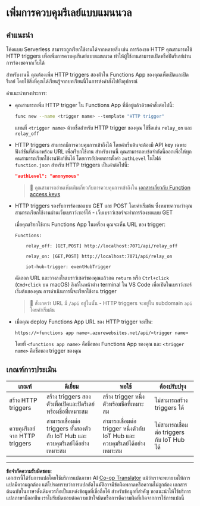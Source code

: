 <!--
CO_OP_TRANSLATOR_METADATA:
{
  "original_hash": "c24b6e4d90501c9199f2ceb6a648a337",
  "translation_date": "2025-08-27T21:52:59+00:00",
  "source_file": "2-farm/lessons/5-migrate-application-to-the-cloud/assignment.md",
  "language_code": "th"
}
-->
# เพิ่มการควบคุมรีเลย์แบบแมนนวล

## คำแนะนำ

โค้ดแบบ Serverless สามารถถูกเรียกใช้งานได้จากหลายสิ่ง เช่น การร้องขอ HTTP คุณสามารถใช้ HTTP triggers เพื่อเพิ่มการควบคุมรีเลย์แบบแมนนวล ทำให้ผู้ใช้งานสามารถเปิดหรือปิดรีเลย์ผ่านการร้องขอจากเว็บได้

สำหรับงานนี้ คุณต้องเพิ่ม HTTP triggers สองตัวใน Functions App ของคุณเพื่อเปิดและปิดรีเลย์ โดยใช้สิ่งที่คุณได้เรียนรู้จากบทเรียนนี้ในการส่งคำสั่งไปยังอุปกรณ์

คำแนะนำบางประการ:

* คุณสามารถเพิ่ม HTTP trigger ใน Functions App ที่มีอยู่แล้วด้วยคำสั่งต่อไปนี้:

    ```sh
    func new --name <trigger name> --template "HTTP trigger"
    ```

    แทนที่ `<trigger name>` ด้วยชื่อสำหรับ HTTP trigger ของคุณ ใช้ชื่อเช่น `relay_on` และ `relay_off`

* HTTP triggers สามารถมีการควบคุมการเข้าถึงได้ โดยค่าเริ่มต้นจะต้องมี API key เฉพาะฟังก์ชันที่ส่งมาพร้อม URL เพื่อเรียกใช้งาน สำหรับงานนี้ คุณสามารถลบข้อจำกัดนี้ออกเพื่อให้ทุกคนสามารถเรียกใช้งานฟังก์ชันได้ โดยการอัปเดตการตั้งค่า `authLevel` ในไฟล์ `function.json` สำหรับ HTTP triggers เป็นค่าต่อไปนี้:

    ```json
    "authLevel": "anonymous"
    ```

    > 💁 คุณสามารถอ่านเพิ่มเติมเกี่ยวกับการควบคุมการเข้าถึงใน [เอกสารเกี่ยวกับ Function access keys](https://docs.microsoft.com/azure/azure-functions/functions-bindings-http-webhook-trigger?WT.mc_id=academic-17441-jabenn#authorization-keys)

* HTTP triggers รองรับการร้องขอแบบ GET และ POST โดยค่าเริ่มต้น ซึ่งหมายความว่าคุณสามารถเรียกใช้งานผ่านเว็บเบราว์เซอร์ได้ - เว็บเบราว์เซอร์จะทำการร้องขอแบบ GET

    เมื่อคุณเรียกใช้งาน Functions App ในเครื่อง คุณจะเห็น URL ของ trigger:

    ```output
    Functions:

        relay_off: [GET,POST] http://localhost:7071/api/relay_off

        relay_on: [GET,POST] http://localhost:7071/api/relay_on

        iot-hub-trigger: eventHubTrigger
    ```

    คัดลอก URL และวางลงในเบราว์เซอร์ของคุณแล้วกด `return` หรือ `Ctrl+click` (`Cmd+click` บน macOS) ลิงก์ในหน้าต่าง terminal ใน VS Code เพื่อเปิดในเบราว์เซอร์เริ่มต้นของคุณ การดำเนินการนี้จะเรียกใช้งาน trigger

    > 💁 สังเกตว่า URL มี `/api` อยู่ในนั้น - HTTP triggers จะอยู่ใน subdomain `api` โดยค่าเริ่มต้น

* เมื่อคุณ deploy Functions App URL ของ HTTP trigger จะเป็น:

    `https://<functions app name>.azurewebsites.net/api/<trigger name>`

    โดยที่ `<functions app name>` คือชื่อของ Functions App ของคุณ และ `<trigger name>` คือชื่อของ trigger ของคุณ

## เกณฑ์การประเมิน

| เกณฑ์ | ดีเยี่ยม | พอใช้ | ต้องปรับปรุง |
| ------ | -------- | ------ | ------------ |
| สร้าง HTTP triggers | สร้าง triggers สองตัวเพื่อเปิดและปิดรีเลย์ พร้อมชื่อที่เหมาะสม | สร้าง trigger หนึ่งตัวพร้อมชื่อที่เหมาะสม | ไม่สามารถสร้าง triggers ได้ |
| ควบคุมรีเลย์จาก HTTP triggers | สามารถเชื่อมต่อ triggers ทั้งสองตัวกับ IoT Hub และควบคุมรีเลย์ได้อย่างเหมาะสม | สามารถเชื่อมต่อ trigger หนึ่งตัวกับ IoT Hub และควบคุมรีเลย์ได้อย่างเหมาะสม | ไม่สามารถเชื่อมต่อ triggers กับ IoT Hub ได้ |

---

**ข้อจำกัดความรับผิดชอบ**:  
เอกสารนี้ได้รับการแปลโดยใช้บริการแปลภาษา AI [Co-op Translator](https://github.com/Azure/co-op-translator) แม้ว่าเราจะพยายามให้การแปลมีความถูกต้อง แต่โปรดทราบว่าการแปลอัตโนมัติอาจมีข้อผิดพลาดหรือความไม่ถูกต้อง เอกสารต้นฉบับในภาษาดั้งเดิมควรถือเป็นแหล่งข้อมูลที่เชื่อถือได้ สำหรับข้อมูลที่สำคัญ ขอแนะนำให้ใช้บริการแปลภาษามืออาชีพ เราไม่รับผิดชอบต่อความเข้าใจผิดหรือการตีความผิดที่เกิดจากการใช้การแปลนี้